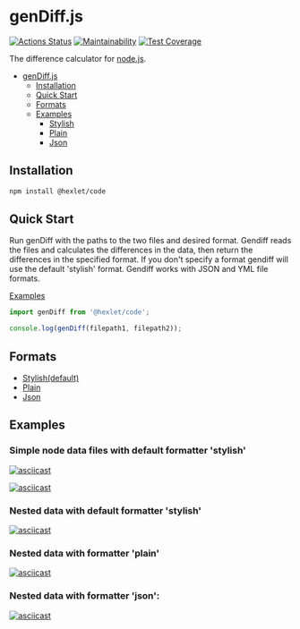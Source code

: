 # genDiff.js

[![Actions Status](https://github.com/JS-Demi/frontend-project-46/actions/workflows/hexlet-check.yml/badge.svg)](https://github.com/JS-Demi/frontend-project-46/actions) [![Maintainability](https://api.codeclimate.com/v1/badges/cda8be9562e74d9b050b/maintainability)](https://codeclimate.com/github/JS-Demi/frontend-project-46/maintainability) [![Test Coverage](https://api.codeclimate.com/v1/badges/cda8be9562e74d9b050b/test_coverage)](https://codeclimate.com/github/JS-Demi/frontend-project-46/test_coverage)

The difference calculator for [node.js](http://nodejs.org).

- [genDiff.js](#genDiffjs)
  - [Installation](#installation)
  - [Quick Start](#quick-start)
  - [Formats](#formats)
  - [Examples](#examples)
    - [Stylish](#simple-node-data-files-with-default-formattee-stylish)
    - [Plain](#nested-data-with-formatter-plain)
    - [Json](#nested-data-with-formatter-json)

## Installation

```sh
npm install @hexlet/code
```

## Quick Start

Run genDiff with the paths to the two files and desired format.
Gendiff reads the files and calculates the differences in the data,
then return the differences in the specified format.
If you don't specify a format gendiff will use the default 'stylish' format.
Gendiff works with JSON and YML file formats.

[Examples](#examples)

```js
import genDiff from '@hexlet/code';

console.log(genDiff(filepath1, filepath2));
```
## Formats
- [Stylish(default)](#simple-node-data-files-with-default-formatter-stylish)
- [Plain](#nested-data-with-formatter-plain)
- [Json](#nested-data-with-formatter-json)

## Examples 

### Simple node data files with default formatter 'stylish'

[![asciicast](https://asciinema.org/a/9vHf9f2gOA0C4h0t08lWUPrRW.svg)](https://asciinema.org/a/9vHf9f2gOA0C4h0t08lWUPrRW)

[![asciicast](https://asciinema.org/a/qQpMXbekdnSD9nugQY2hGFeti.svg)](https://asciinema.org/a/qQpMXbekdnSD9nugQY2hGFeti)

### Nested data with default formatter 'stylish'

[![asciicast](https://asciinema.org/a/0V1fyvWR7lDX3wiLbrujg5jIu.svg)](https://asciinema.org/a/0V1fyvWR7lDX3wiLbrujg5jIu)

### Nested data with formatter 'plain'

[![asciicast](https://asciinema.org/a/3ALpKXyeAWr7XSNSppxfOyu02.svg)](https://asciinema.org/a/3ALpKXyeAWr7XSNSppxfOyu02)

### Nested data with formatter 'json':

[![asciicast](https://asciinema.org/a/uJ7fOGqk77f6GnLygSsEIORFJ.svg)](https://asciinema.org/a/uJ7fOGqk77f6GnLygSsEIORFJ)